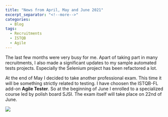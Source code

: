 ```yaml
---
title: "News from April, May and June 2021"
excerpt_separator: "<!--more-->"
categories:
  - Blog
tags:
  - Recruitments
  - ISTQB
  - Agile
---
```


The last few months were very busy for me. Apart of taking part in many recruitments, I also made a significant updates to my sample automated tests projects. Especially the Selenium project has been refactored a lot.

<!--more-->

At the end of May I decided to take another professional exam. This time it will be something strictly related to testing. I have choosen the ISTQB-FL add-on **Agile Tester**. So at the beginning of June I enrolled to a specialized course led by polish board SJSI. The exam itself will take place on 22nd of June.

<img src="{{ site.url }}{{ site.baseurl }}/assets/images/istqb_agile_logo.png">
